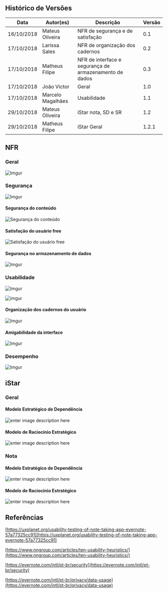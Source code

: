 

## Histórico de Versões

|Data| Autor(es) |Descrição| Versão|
|--|--|--|--|
| 16/10/2018 | Mateus Oliveira  | NFR de segurança e de satisfação | 0.1 |
| 17/10/2018 | Larissa Sales | NFR de organização dos cadernos | 0.2 |
| 17/10/2018 | Matheus Filipe | NFR de interface e segurança de armazenamento de dados | 0.3 |
| 17/10/2018 | João Victor | Geral | 1.0|
| 17/10/2018 | Marcelo Magalhães | Usabilidade | 1.1 |
|29/10/2018|Mateus Oliveira| iStar nota, SD e SR| 1.2 |
|29/10/2018| Matheus Filipe | iStar Geral|1.2.1|

## NFR

### Geral
![Imgur](https://i.imgur.com/hICZgwT.jpg)

### Segurança
![Imgur](https://i.imgur.com/UgbzWQy.jpg)

#### Segurança do conteúdo
![Segurança do conteúdo](https://i.imgur.com/DZiVsXy.png)

#### Satisfação do usuário free
![Satisfação do usuário free](https://i.imgur.com/HvIosgP.png)

#### Segurança no armazenamento de dados
![Imgur](https://i.imgur.com/8zV2lLE.png)

### Usabilidade
![Imgur](https://i.imgur.com/yFzCSGQ.jpg)

![imgur](https://i.imgur.com/J99s7Nl.png)

#### Organização dos cadernos do usuário
![Imgur](https://i.imgur.com/FTyDMtR.jpg)

#### Amigabilidade da interface
![Imgur](https://i.imgur.com/013HZBS.jpg)

### Desempenho
![Imgur](https://i.imgur.com/Ez9PBPY.jpg)

## iStar

### Geral

#### Modelo Estratégico de Dependência
![enter image description here](https://i.imgur.com/81ivaaf.jpg)
#### Modelo de Raciocínio Estratégico
![enter image description here](https://i.imgur.com/sCGtOJg.jpg)

### Nota

#### Modelo Estratégico de Dependência
![enter image description here](https://i.imgur.com/VYNDkO1.png)
#### Modelo de Raciocínio Estratégico
![enter image description here](https://i.imgur.com/hySobTH.png)
## Referências
[https://uxplanet.org/usability-testing-of-note-taking-app-evernote-57a77325cc91](https://uxplanet.org/usability-testing-of-note-taking-app-evernote-57a77325cc91)

[https://www.nngroup.com/articles/ten-usability-heuristics/](https://www.nngroup.com/articles/ten-usability-heuristics/)

[https://evernote.com/intl/pt-br/security](https://evernote.com/intl/pt-br/security)

[https://evernote.com/intl/pt-br/privacy/data-usage](https://evernote.com/intl/pt-br/privacy/data-usage)
